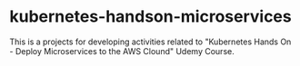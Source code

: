 # kubernetes-handson-microservices
This is a projects for developing activities related to "Kubernetes Hands On - Deploy Microservices to the AWS Clound" Udemy Course.
